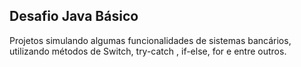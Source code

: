 ## Desafio Java Básico

Projetos simulando algumas funcionalidades de sistemas bancários, utilizando métodos de Switch, try-catch , if-else, for e entre outros.

